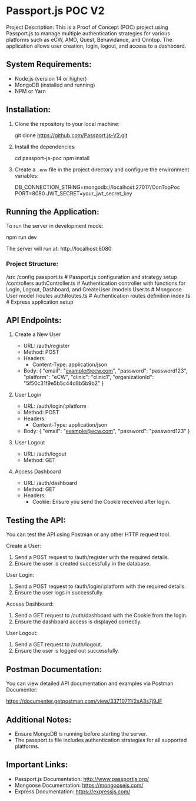 # Passport.js POC V2

Project Description:
This is a Proof of Concept (POC) project using Passport.js to manage multiple authentication strategies for various platforms such as eCW, AMD, Quest, Behavidance, and Onntop. The application allows user creation, login, logout, and access to a dashboard.

## System Requirements:
- Node.js (version 14 or higher)
- MongoDB (installed and running)
- NPM or Yarn

## Installation:
1. Clone the repository to your local machine:

   git clone https://github.com/Passport.js-V2.git

2. Install the dependencies:

   cd passport-js-poc
   npm install

3. Create a `.env` file in the project directory and configure the environment variables:

   DB_CONNECTION_STRING=mongodb://localhost:27017/OonTopPoc
   PORT=8080
   JWT_SECRET=your_jwt_secret_key

## Running the Application:
To run the server in development mode:

   npm run dev

The server will run at: http://localhost:8080

### Project Structure:
/src
  /config
    passport.ts         # Passport.js configuration and strategy setup
  /controllers
    authController.ts   # Authentication controller with functions for Login, Logout, Dashboard, and CreateUser
  /models
    User.ts             # Mongoose User model
  /routes
    authRoutes.ts       # Authentication routes definition
  index.ts                # Express application setup
 

## API Endpoints:

1. Create a New User
   - URL: /auth/register
   - Method: POST
   - Headers:
     - Content-Type: application/json
   - Body:
     {
       "email": "example@ecw.com",
       "password": "password123",
       "platform": "eCW",
       "clinic": "clinic1",
       "organizationId": "5f50c31f9e5b5c44d8b5b9b2"
     }

2. User Login
   - URL: /auth/login/:platform
   - Method: POST
   - Headers:
     - Content-Type: application/json
   - Body:
     {
       "email": "example@ecw.com",
       "password": "password123"
     }

3. User Logout
   - URL: /auth/logout
   - Method: GET

4. Access Dashboard
   - URL: /auth/dashboard
   - Method: GET
   - Headers:
     - Cookie: Ensure you send the Cookie received after login.

## Testing the API:
You can test the API using Postman or any other HTTP request tool.

Create a User:
1. Send a POST request to /auth/register with the required details.
2. Ensure the user is created successfully in the database.

User Login:
1. Send a POST request to /auth/login/:platform with the required details.
2. Ensure the user logs in successfully.

Access Dashboard:
1. Send a GET request to /auth/dashboard with the Cookie from the login.
2. Ensure the dashboard access is displayed correctly.

User Logout:
1. Send a GET request to /auth/logout.
2. Ensure the user is logged out successfully.

## Postman Documentation:
You can view detailed API documentation and examples via Postman Documenter:

https://documenter.getpostman.com/view/33710711/2sA3s7j9JF

## Additional Notes:
- Ensure MongoDB is running before starting the server.
- The passport.ts file includes authentication strategies for all supported platforms.

## Important Links:
- Passport.js Documentation: http://www.passportjs.org/
- Mongoose Documentation: https://mongoosejs.com/
- Express Documentation: https://expressjs.com/
